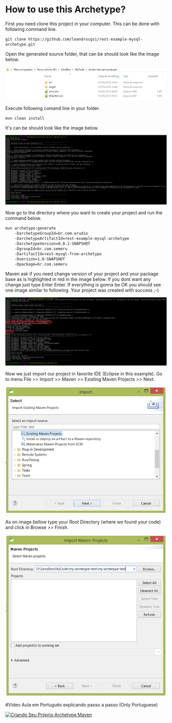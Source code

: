 # How to use this Archetype?

First you need clone this project in your computer. This can be done with following command line.

```
git clone https://github.com/leandrocgsi/rest-example-mysql-archetype.git
```

Open the generated source folder, that can be should look like the image below.

![OpenFolder](https://github.com/leandrocgsi/erudio-rest-api-archetype/blob/master/img/1-OpenFolder.png?raw=true)

Execute following comand line in your folder.

```
mvn clean install
```
It's can be should look like the image below.

![CleanInstall](https://github.com/leandrocgsi/erudio-rest-api-archetype/blob/master/img/2-CleanInstall.png?raw=true)

Now go to the directory where you want to create your project and run the command below.

```
mvn archetype:generate 
    -DarchetypeGroupId=br.com.erudio
    -DarchetypeArtifactId=rest-example-mysql-archetype
    -DarchetypeVersion=0.0.1-SNAPSHOT
    -DgroupId=br.com.semeru
    -DartifactId=rest-mysql-from-archetype
    -Dversion=1.0-SNAPSHOT
    -Dpackage=br.com.semeru
```
Maven ask if you need change version of your project and your package base as is highlighted in red in the image below. If you dont want any change just type Enter Enter. If everything is gonna be OK you should see one image similar to following. Your project was created with success ;-)

![Building1](https://github.com/leandrocgsi/erudio-rest-api-archetype/blob/master/img/4-Building.png?raw=true)

Now we just import our project in favorite IDE (Eclipse in this example). Go to menu File >> Import >> Maven >> Existing Maven Projects >> Next.

![Importing1](https://github.com/leandrocgsi/erudio-rest-api-archetype/blob/master/img/9-Importing.png?raw=true)

As on image bellow type your Root Directory (where we found your code) and click in Browse >> Finish.

![Importing2](https://github.com/leandrocgsi/erudio-rest-api-archetype/blob/master/img/10-Importing.png?raw=true)

#Video Aula em Português explicando passo a passo (Only Portuguese)

[![Criando Seu Próprio Archetype Maven](http://img.youtube.com/vi/StTqXEQ2l-Y/0.jpg)](https://www.youtube.com/watch?v=StTqXEQ2l-Y "Criando Seu Próprio Archetype Maven")
